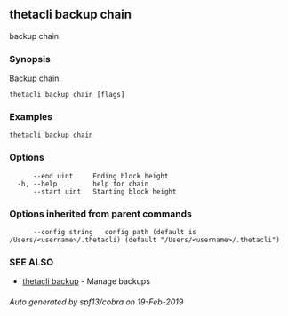 ## thetacli backup chain

backup chain

### Synopsis

Backup chain.

```
thetacli backup chain [flags]
```

### Examples

```
thetacli backup chain
```

### Options

```
      --end uint     Ending block height
  -h, --help         help for chain
      --start uint   Starting block height
```

### Options inherited from parent commands

```
      --config string   config path (default is /Users/<username>/.thetacli) (default "/Users/<username>/.thetacli")
```

### SEE ALSO

* [thetacli backup](thetacli_backup.md)	 - Manage backups

###### Auto generated by spf13/cobra on 19-Feb-2019
